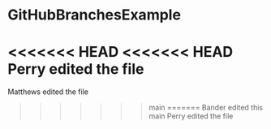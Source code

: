 # GitHubBranchesExample
<<<<<<< HEAD
<<<<<<< HEAD
Perry edited the file
=======
Matthews edited the file
>>>>>>> main
=======
Bander edited this
>>>>>>> main
Perry edited the file